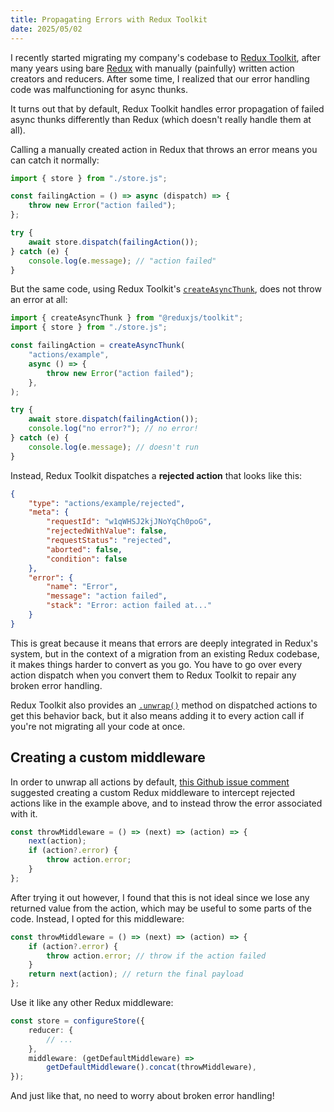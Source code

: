 ```yaml
---
title: Propagating Errors with Redux Toolkit
date: 2025/05/02
---
```


I recently started migrating my company's codebase to [Redux Toolkit](https://redux-toolkit.js.org/), after many years using bare [Redux](https://redux.js.org/) with manually (painfully) written action creators and reducers. After some time, I realized that our error handling code was malfunctioning for async thunks.

It turns out that by default, Redux Toolkit handles error propagation of failed async thunks differently than Redux (which doesn't really handle them at all).

Calling a manually created action in Redux that throws an error means you can catch it normally:

```js
import { store } from "./store.js";

const failingAction = () => async (dispatch) => {
	throw new Error("action failed");
};

try {
	await store.dispatch(failingAction());
} catch (e) {
	console.log(e.message); // "action failed"
}
```

But the same code, using Redux Toolkit's [`createAsyncThunk`](https://redux-toolkit.js.org/api/createAsyncThunk), does not throw an error at all:

```js {13}
import { createAsyncThunk } from "@reduxjs/toolkit";
import { store } from "./store.js";

const failingAction = createAsyncThunk(
	"actions/example",
	async () => {
		throw new Error("action failed");
	},
);

try {
	await store.dispatch(failingAction());
	console.log("no error?"); // no error!
} catch (e) {
	console.log(e.message); // doesn't run
}
```

Instead, Redux Toolkit dispatches a **rejected action** that looks like this:

```json
{
	"type": "actions/example/rejected",
	"meta": {
		"requestId": "w1qWHSJ2kjJNoYqCh0poG",
		"rejectedWithValue": false,
		"requestStatus": "rejected",
		"aborted": false,
		"condition": false
	},
	"error": {
		"name": "Error",
		"message": "action failed",
		"stack": "Error: action failed at..."
	}
}
```

This is great because it means that errors are deeply integrated in Redux's system, but in the context of a migration from an existing Redux codebase, it makes things harder to convert as you go. You have to go over every action dispatch when you convert them to Redux Toolkit to repair any broken error handling.

Redux Toolkit also provides an [`.unwrap()`](https://redux-toolkit.js.org/api/createAsyncThunk#unwrapping-result-actions) method on dispatched actions to get this behavior back, but it also means adding it to every action call if you're not migrating all your code at once.

## Creating a custom middleware

In order to unwrap all actions by default, [this Github issue comment](https://github.com/reduxjs/redux-toolkit/issues/910#issuecomment-801211740) suggested creating a custom Redux middleware to intercept rejected actions like in the example above, and to instead throw the error associated with it.

```ts
const throwMiddleware = () => (next) => (action) => {
	next(action);
	if (action?.error) {
		throw action.error;
	}
};
```

After trying it out however, I found that this is not ideal since we lose any returned value from the action, which may be useful to some parts of the code. Instead, I opted for this middleware:

```ts
const throwMiddleware = () => (next) => (action) => {
	if (action?.error) {
		throw action.error; // throw if the action failed
	}
	return next(action); // return the final payload
};
```

Use it like any other Redux middleware:

```ts {6}
const store = configureStore({
	reducer: {
		// ...
	},
	middleware: (getDefaultMiddleware) =>
		getDefaultMiddleware().concat(throwMiddleware),
});
```

And just like that, no need to worry about broken error handling!
